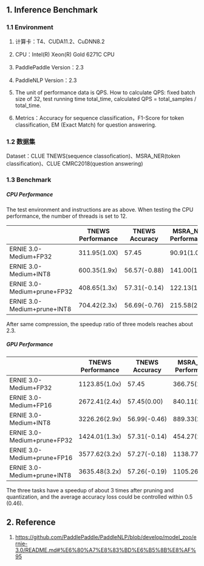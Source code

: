 ## 1. Inference Benchmark


### 1.1 Environment

1. 计算卡：T4、CUDA11.2、CuDNN8.2

2. CPU：Intel(R) Xeon(R) Gold 6271C CPU

3. PaddlePaddle Version：2.3

4. PaddleNLP Version：2.3

5. The unit of performance data is QPS. How to calculate QPS: fixed batch size of 32, test running time total_time, calculated QPS = total_samples / total_time.

6. Metrics：Accuracy for sequence classification，F1-Score for token classification, EM (Exact Match) for question answering.

### 1.2 数据集

Dataset：CLUE TNEWS(sequence classofication)、MSRA_NER(token classification)、CLUE CMRC2018(question answering)

### 1.3 Benchmark

##### CPU Performance

The test environment and instructions are as above. When testing the CPU performance, the number of threads is set to 12.

|                            | TNEWS Performance  | TNEWS Accuracy   | MSRA_NER Performance | MSRA_NER F1 Score | CMRC2018 Performance | CMRC2018 EM |
| -------------------------- | ------------ | ------------ | ------------- | ------------- | ------------- | ------------- |
| ERNIE 3.0-Medium+FP32      | 311.95(1.0X) | 57.45        | 90.91(1.0x)   | 93.04         | 33.74(1.0x)   | 66.95         |
| ERNIE 3.0-Medium+INT8      | 600.35(1.9x) | 56.57(-0.88) | 141.00(1.6x)  | 92.64(-0.40)  | 56.51(1.7x)   | 66.23(-0.72)  |
| ERNIE 3.0-Medium+prune+FP32 | 408.65(1.3x) | 57.31(-0.14) | 122.13(1.3x)  | 93.27(+0.23)  | 48.47(1.4x)   | 65.55(-1.40)  |
| ERNIE 3.0-Medium+prune+INT8 | 704.42(2.3x) | 56.69(-0.76) | 215.58(2.4x)  | 92.39(-0.65)  | 75.23(2.2x)   | 63.47(-3.48)  |

After same compression, the speedup ratio of three models reaches about 2.3.

##### GPU Performance

|                            | TNEWS Performance  | TNEWS Accuracy   | MSRA_NER Performance | MSRA_NER F1 Score | CMRC2018 Performance | CMRC2018 EM |
| -------------------------- | ------------- | ------------ | ------------- | ------------- | ------------- | ------------- |
| ERNIE 3.0-Medium+FP32      | 1123.85(1.0x) | 57.45        | 366.75(1.0x)  | 93.04         | 146.84(1.0x)  | 66.95         |
| ERNIE 3.0-Medium+FP16      | 2672.41(2.4x) | 57.45(0.00)  | 840.11(2.3x)  | 93.05(0.01)   | 303.43(2.1x)  | 66.95(0.00)   |
| ERNIE 3.0-Medium+INT8      | 3226.26(2.9x) | 56.99(-0.46) | 889.33(2.4x)  | 92.70(-0.34)  | 348.84(2.4x)  | 66.32(-0.63   |
| ERNIE 3.0-Medium+prune+FP32 | 1424.01(1.3x) | 57.31(-0.14) | 454.27(1.2x)  | 93.27(+0.23)  | 183.77(1.3x)  | 65.92(-1.03)  |
| ERNIE 3.0-Medium+prune+FP16 | 3577.62(3.2x) | 57.27(-0.18) | 1138.77(3.1x) | 93.27(+0.23)  | 445.71(3.0x)  | 65.89(-1.06)  |
| ERNIE 3.0-Medium+prune+INT8 | 3635.48(3.2x) | 57.26(-0.19) | 1105.26(3.0x) | 93.20(+0.16)  | 444.27(3.0x)  | 66.17(-0.78)  |

The three tasks have a speedup of about 3 times after pruning and quantization, and the average accuracy loss could be controlled within 0.5 (0.46).

## 2. Reference
1. https://github.com/PaddlePaddle/PaddleNLP/blob/develop/model_zoo/ernie-3.0/README.md#%E6%80%A7%E8%83%BD%E6%B5%8B%E8%AF%95
